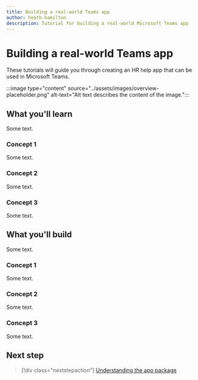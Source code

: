```yaml
---
title: Building a real-world Teams app
author: heath-hamilton
description: Tutorial for building a real-world Microsoft Teams app
---
```

# Building a real-world Teams app

These tutorials will guide you through creating an HR help app that can be used in Microsoft Teams.

:::image type="content" source="../assets/images/overview-placeholder.png" alt-text="Alt text describes the content of the image.":::

## What you'll learn

Some text.

### Concept 1

Some text.

### Concept 2

Some text.

### Concept 3

Some text.

## What you'll build

Some text.

### Concept 1

Some text.

### Concept 2

Some text.

### Concept 3

Some text.

## Next step

> [!div class="nextstepaction"]
> [Understanding the app package](../build-your-first-app/understanding-app-package.md)
